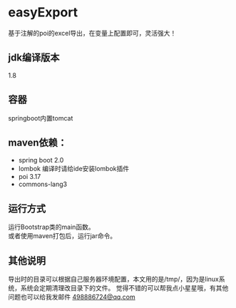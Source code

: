 # easyExport
基于注解的poi的excel导出，在变量上配置即可，灵活强大！

## jdk编译版本
1.8

## 容器
springboot内置tomcat

## maven依赖：
- spring boot 2.0
- lombok 编译时请给ide安装lombok插件
- poi 3.17
- commons-lang3

## 运行方式
运行Bootstrap类的main函数。    
或者使用maven打包后，运行jar命令。

## 其他说明
导出时的目录可以根据自己服务器环境配置，本文用的是/tmp/，因为是linux系统，系统会定期清理改目录下的文件。
觉得不错的可以帮我点小星星哦，有其他问题也可以给我发邮件 498886724@qq.com
